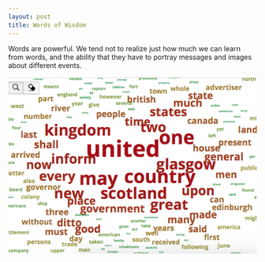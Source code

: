 ```yaml
---
layout: post
title: Words of Wisdom
---
```

Words are powerful. We tend not to realize just how much we can learn from words, and the ability that they have to portray messages and images about different events. 

![](images/Screen%20Shot%202019-06-18%20at%208.38.12%20AM.png) 
